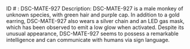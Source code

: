 ID # : DSC-MATE-927
Description: DSC-MATE-927 is a male monkey of unknown species, with green hair and purple cap. In addition to a gold earring, DSC-MATE-927 also wears a silver chain and an LED gas mask, which has been observed to emit a low glow when activated. Despite its unusual appearance, DSC-MATE-927 seems to possess a remarkable intelligence and can communicate with humans via sign language.